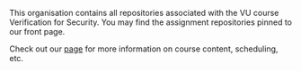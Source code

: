 This organisation contains all repositories associated with the VU course
Verification for Security. You may find the assignment repositories pinned
to our front page.

Check out our [page](verification-for-security.github.io) for more information
on course content, scheduling, etc.
